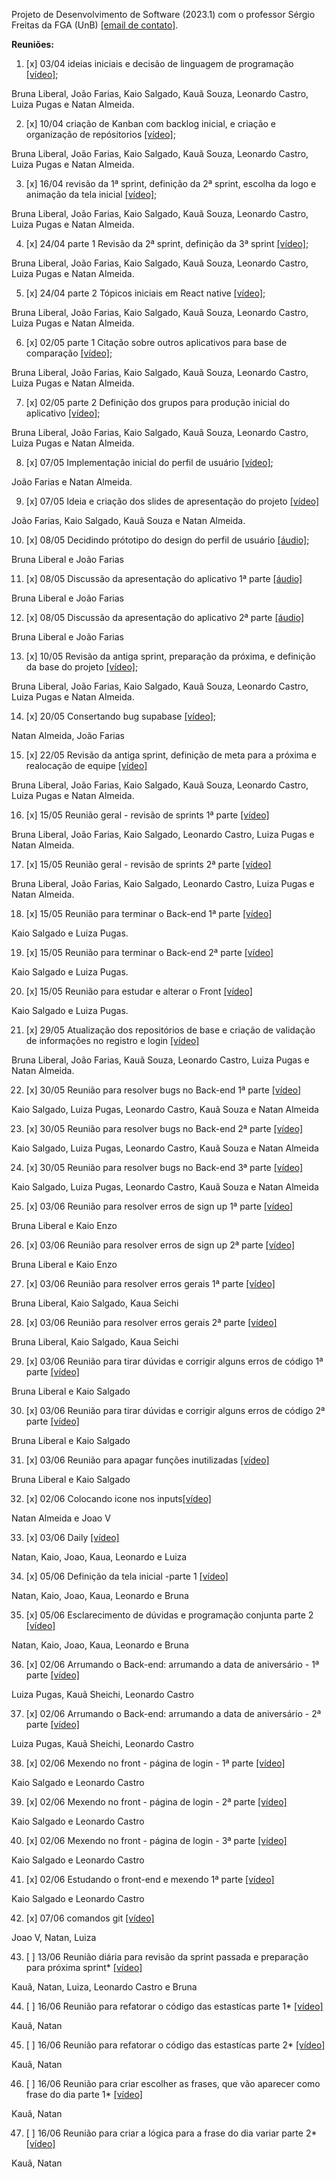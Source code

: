 Projeto de Desenvolvimento de Software (2023.1) com o professor Sérgio Freitas da FGA (UnB) [[email de contato]](mailto:sergiofreitas@unb.br).

**Reuniões:**

1. [x] 03/04 ideias iniciais e decisão de linguagem de programação [[vídeo]](https://youtu.be/oCo3_l9yjag);

Bruna Liberal, João Farias, Kaio Salgado, Kauã Souza, Leonardo Castro, Luiza Pugas e Natan Almeida.

2. [x] 10/04 criação de Kanban com backlog inicial, e criação e organização de repósitorios [[vídeo]](https://youtu.be/O5FdUxWQ-uo);

Bruna Liberal, João Farias, Kaio Salgado, Kauã Souza, Leonardo Castro, Luiza Pugas e Natan Almeida.

3. [x] 16/04 revisão da 1ª sprint, definição da 2ª sprint, escolha da logo e animação da tela inicial [[vídeo]](https://youtu.be/jxAqiAvt2C0);

Bruna Liberal, João Farias, Kaio Salgado, Kauã Souza, Leonardo Castro, Luiza Pugas e Natan Almeida.

4. [x] 24/04 parte 1 Revisão da 2ª sprint, definição da 3ª sprint [[vídeo]](https://youtu.be/WNyN6yPAbT0);

Bruna Liberal, João Farias, Kaio Salgado, Kauã Souza, Leonardo Castro, Luiza Pugas e Natan Almeida.

5. [x] 24/04 parte 2  Tópicos iniciais em React native [[vídeo]](https://youtu.be/b4VeMpOEmks);

Bruna Liberal, João Farias, Kaio Salgado, Kauã Souza, Leonardo Castro, Luiza Pugas e Natan Almeida.

6. [x] 02/05 parte 1 Citação sobre outros aplicativos para base de comparação [[vídeo]](https://youtu.be/aX6EJ64jHoY);

Bruna Liberal, João Farias, Kaio Salgado, Kauã Souza, Leonardo Castro, Luiza Pugas e Natan Almeida.

7. [x] 02/05 parte 2  Definição dos grupos para produção inicial do aplicativo [[vídeo]](https://youtu.be/rBXUtj7sAX0);

Bruna Liberal, João Farias, Kaio Salgado, Kauã Souza, Leonardo Castro, Luiza Pugas e Natan Almeida.

8. [x] 07/05 Implementação inicial do perfil de usuário [[vídeo]](https://drive.google.com/file/d/1XB61Jdf-LdMIWr0ys6N97RTjtzkYUFQn/view);

João Farias e Natan Almeida.

9. [x] 07/05 Ideia e criação dos slides de apresentação do projeto [[vídeo]](https://drive.google.com/file/d/1ZezhbpmLyczMzsruozhcSelmjmluidLE/view)

João Farias, Kaio Salgado, Kauã Souza e Natan Almeida.

10. [x] 08/05 Decidindo prótotipo do design do perfil de usuário [[áudio]](https://drive.google.com/file/d/12aYS3isiaclU01EWkF-XBJlAocpCyMh5/view?usp=sharing);

Bruna Liberal e João Farias

11. [x] 08/05 Discussão da apresentação do aplicativo 1ª parte [[áudio]](https://drive.google.com/file/d/1DQeybHv8wfz6V4rFa_KG2fHRNKmDh2w4/view?usp=share_link)

Bruna Liberal e João Farias

12. [x] 08/05 Discussão da apresentação do aplicativo 2ª parte [[áudio]](https://drive.google.com/file/d/1DQeybHv8wfz6V4rFa_KG2fHRNKmDh2w4/view?usp=share_link)

Bruna Liberal e João Farias

13. [x] 10/05 Revisão da antiga sprint, preparação da próxima, e definição da base do projeto [[vídeo]](https://youtu.be/Sq1C0Nz8zZM);

Bruna Liberal, João Farias, Kaio Salgado, Kauã Souza, Leonardo Castro, Luiza Pugas e Natan Almeida.

14. [x] 20/05 Consertando bug supabase [[vídeo]](https://youtu.be/_3Djb_jXkNo);

Natan Almeida, João Farias

15. [x] 22/05 Revisão da antiga sprint, definição de meta para a próxima e realocação de equipe [[vídeo]](https://youtu.be/DU-472fRkl4)

Bruna Liberal, João Farias, Kaio Salgado, Kauã Souza, Leonardo Castro, Luiza Pugas e Natan Almeida.

16. [x] 15/05 Reunião geral - revisão de sprints 1ª parte [[vídeo]](https://drive.google.com/file/d/1rmBTz3Iy73He7na2OdTFsViEjxjE9iKf/view?usp=drive_link)

Bruna Liberal, João Farias, Kaio Salgado, Leonardo Castro, Luiza Pugas e Natan Almeida.

17. [x] 15/05 Reunião geral - revisão de sprints 2ª parte [[vídeo]](https://drive.google.com/file/d/1D1DfuOspj3_7C41MF51IDv6sgiLZE72O/view?usp=sharing)

Bruna Liberal, João Farias, Kaio Salgado, Leonardo Castro, Luiza Pugas e Natan Almeida.

18. [x] 15/05 Reunião para terminar o Back-end 1ª parte [[vídeo]](https://drive.google.com/file/d/1pmXCNupsJSpWuJPjSc2MHt29f5pyMwVI/view?usp=sharing)

Kaio Salgado  e Luiza Pugas.

19. [x] 15/05 Reunião para terminar o Back-end 2ª parte [[vídeo]](https://drive.google.com/file/d/1O-nPHjGoe4WeQwkurTgQhVrXsiELTAeE/view?usp=sharing)

Kaio Salgado  e Luiza Pugas.

20. [x] 15/05 Reunião para estudar e alterar o Front  [[vídeo]](https://drive.google.com/file/d/1WZZYIj4levJ2w4Qr5EoE6zjbx2d4wPlh/view?usp=drive_link)

Kaio Salgado  e Luiza Pugas.

21. [x] 29/05 Atualização dos repositórios de base e criação de validação de informações no registro e login [[vídeo]](https://youtu.be/U9-bqkEIMPM)

Bruna Liberal, João Farias, Kauã Souza, Leonardo Castro, Luiza Pugas e Natan Almeida.

22. [x] 30/05 Reunião para resolver bugs no Back-end 1ª parte [[vídeo]](https://drive.google.com/file/d/19DBRaCjsr-4MSIHpRAx67YfKHKb6T3Ms/view?usp=drive_link)

Kaio Salgado, Luiza Pugas, Leonardo Castro,  Kauã Souza e Natan Almeida

23. [x] 30/05 Reunião para resolver bugs no Back-end 2ª parte [[vídeo]](https://drive.google.com/file/d/1tWH2ykm1fIBB5mw6wO1pkg_9p6gbOqqo/view?usp=sharing)

Kaio Salgado, Luiza Pugas, Leonardo Castro,  Kauã Souza e Natan Almeida

24. [x] 30/05 Reunião para resolver bugs no Back-end 3ª parte [[vídeo]](https://drive.google.com/file/d/1-DJjDI1_H12hhwSmoCZRiPrdnCoeKbH8/view?usp=sharing)

Kaio Salgado, Luiza Pugas, Leonardo Castro,  Kauã Souza e Natan Almeida

25. [x] 03/06 Reunião para resolver erros de sign up 1ª parte [[vídeo]](https://youtu.be/_BY5RquemNI)

Bruna Liberal e Kaio Enzo

26. [x] 03/06 Reunião para resolver erros de sign up 2ª parte [[vídeo]](https://youtu.be/cQmHpJCXfpU)

Bruna Liberal e Kaio Enzo

27. [x] 03/06 Reunião para resolver erros gerais 1ª parte [[vídeo]](https://youtu.be/rCcc-vSkYSo)

Bruna Liberal, Kaio Salgado, Kaua Seichi

28. [x] 03/06 Reunião para resolver erros gerais 2ª parte [[vídeo]](https://youtu.be/3uwi8o92Wro)

Bruna Liberal, Kaio Salgado, Kaua Seichi

29. [x] 03/06 Reunião para tirar dúvidas e corrigir alguns erros de código 1ª parte [[vídeo]](https://youtu.be/T7-6eLt_f2w)

Bruna Liberal e Kaio Salgado

30. [x] 03/06 Reunião para tirar dúvidas e corrigir alguns erros de código 2ª parte [[vídeo]](https://youtu.be/J_4zg71HPYM)

Bruna Liberal e Kaio Salgado

31. [x] 03/06 Reunião para apagar funções inutilizadas [[vídeo]](https://youtu.be/pwBHGEdvQdI)

Bruna Liberal e Kaio Salgado

32. [x] 02/06 Colocando icone nos inputs[[vídeo]](https://youtu.be/BPi0cjvwpoI)

Natan Almeida e Joao V

33. [x] 03/06 Daily [[vídeo]](https://youtu.be/2XXmVGlqNzA)

Natan, Kaio, Joao, Kaua, Leonardo e  Luiza 

34. [x] 05/06 Definição da tela inicial -parte 1 [[vídeo]](https://youtu.be/prxWqSsecIY)

Natan, Kaio, Joao, Kaua, Leonardo e Bruna

35. [x] 05/06 Esclarecimento de dúvidas e programação conjunta parte 2 [[vídeo]](https://youtu.be/btNNe6DXkZU)

Natan, Kaio, Joao, Kaua, Leonardo e Bruna

36. [x] 02/06 Arrumando o Back-end: arrumando a data de aniversário - 1ª parte [[vídeo]](https://drive.google.com/file/d/1VRq4PG_YT3bC3gcqBMliP9rAYZ_YimGu/view?usp=sharing)

Luiza Pugas, Kauã Sheichi, Leonardo Castro 

37. [x] 02/06 Arrumando o Back-end: arrumando a data de aniversário - 2ª parte [[vídeo]](https://drive.google.com/file/d/1Vw7gsjanoQW-QRumX7tFTbZpRkR82fSo/view?usp=sharing)

Luiza Pugas, Kauã Sheichi, Leonardo Castro 

38. [x] 02/06 Mexendo no front - página de login - 1ª parte [[vídeo]](https://drive.google.com/file/d/1PVsteUiNwyAvegoGiXjWt53p4uCp2g0m/view?usp=drive_link)

Kaio Salgado e  Leonardo Castro

39. [x] 02/06 Mexendo no front - página de login - 2ª parte [[vídeo]](https://drive.google.com/file/d/1WyHD7p-ZxivTxqB8Y295QG8LStn0xg8p/view?usp=drive_link)

Kaio Salgado e  Leonardo Castro 

40. [x] 02/06 Mexendo no front - página de login - 3ª parte [[vídeo]](https://drive.google.com/file/d/1YnDn0n2Hy1fd5kAJDOgC30ApNFDN9TDL/view?usp=drive_link)

Kaio Salgado e  Leonardo Castro 

41. [x] 02/06 Estudando o front-end e mexendo 1ª parte [[vídeo]](https://drive.google.com/file/d/1YnDn0n2Hy1fd5kAJDOgC30ApNFDN9TDL/view?usp=drive_link)

Kaio Salgado e  Leonardo Castro

42. [x] 07/06 comandos git [[vídeo]](https://youtu.be/vivdwTWX_pU)

Joao V, Natan, Luiza

43. [ ] 13/06 Reunião diária para revisão da sprint passada e preparação para próxima sprint* [[vídeo]](https://youtu.be/u9ctk908Jmw)

Kauã, Natan, Luiza, Leonardo Castro e Bruna

44. [ ] 16/06 Reunião para refatorar o código das estastícas parte 1* [[vídeo]](https://www.youtube.com/watch?v=y8zZLcvxMYg)

Kauã, Natan

45. [ ] 16/06 Reunião para refatorar o código das estastícas parte 2* [[vídeo]](https://www.youtube.com/watch?v=xdF5A-35ws8)

Kauã, Natan

46. [ ] 16/06 Reunião para criar escolher as frases, que vão aparecer como frase do dia parte 1* [[vídeo]](https://www.youtube.com/watch?v=PAgqpoBSSjM)

Kauã, Natan

47. [ ] 16/06 Reunião para criar a lógica para a frase do dia variar parte 2* [[vídeo]](https://www.youtube.com/watch?v=J1lrKwSyFd0)

Kauã, Natan